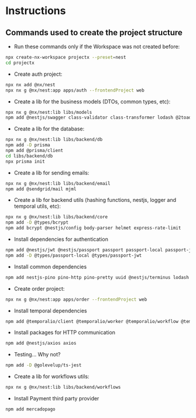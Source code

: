 # Instructions

## Commands used to create the project structure

- Run these commands only if the Workspace was not created before:
```sh
npx create-nx-workspace projectx --preset=nest
cd projectx
```

- Create auth project:
```sh
npx nx add @nx/nest
npx nx g @nx/nest:app apps/auth --frontendProject web
```

- Create a lib for the business models (DTOs, common types, etc):
```sh
npx nx g @nx/nest:lib libs/models
npm add @nestjs/swagger class-validator class-transformer lodash @2toad/profanity
```

- Create a lib for the database:
```sh
npx nx g @nx/nest:lib libs/backend/db
npm add -D prisma
npm add @prisma/client
cd libs/backend/db
npx prisma init
```

- Create a lib for sending emails:
```sh
npx nx g @nx/nest:lib libs/backend/email
npm add @sendgrid/mail mjml
```

- Create a lib for backend utils (hashing functions, nestjs, logger and temporal utils, etc):
```sh
npx nx g @nx/nest:lib libs/backend/core
npm add -D @types/bcrypt
npm add bcrypt @nestjs/config body-parser helmet express-rate-limit
```

- Install dependencies for authentication
```sh
npm add @nestjs/jwt @nestjs/passport passport passport-local passport-jwt
npm add -D @types/passport-local @types/passport-jwt
```

- Install common dependencies
```sh
npm add nestjs-pino pino-http pino-pretty uuid @nestjs/terminus lodash
```

- Create order project:
```sh
npx nx g @nx/nest:app apps/order --frontendProject web
```

- Install temporal dependencies
```sh
npm add @temporalio/client @temporalio/worker @temporalio/workflow @temporalio/activity @temporalio/common
```

- Install packages for HTTP communication
```sh
npm add @nestjs/axios axios
```

- Testing... Why not?
```sh
npm add -D @golevelup/ts-jest
```

- Create a lib for workflows utils:
```sh
npx nx g @nx/nest:lib libs/backend/workflows
```


- Install Payment third party provider
```sh
npm add mercadopago
```
